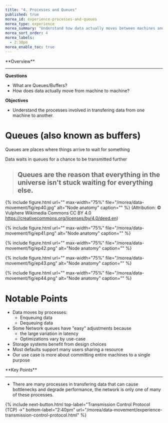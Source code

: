 ```yaml
---
title: "4. Processes and Queues"
published: true
morea_id: experience-processes-and-queues
morea_type: experience
morea_summary: "Understand how data actually moves between machines and explain queues and buffers."
morea_sort_order: 4
morea_labels:
  - 2:30pm
morea_enable_toc: true
---
```

<div class="alert alert-success mt-3" role="alert" markdown="1">
<i class="fa-solid fa-globe fa-xl"></i> **Overview**
<hr/>
 
**Questions**
* What are Queues/Buffers?
* How does data actually move from machine to machine?

**Objectives**
* Understand the processes involved in transfering data from one machine to another.  


</div>

# Queues (also known as buffers)

Queues are places where things arrive to wait for something

Data waits in queues for a chance to be transmitted further

> ## Queues are the reason that everything in the universe isn't stuck waiting for everything else.

{% include figure.html url="" max-width="75%" file="/morea/data-movement/fig/ep40.jpg" alt="Node anatomy" caption="" %}
(Attribution: © Vulphere Wikimedia Commons CC BY 4.0 https://creativecommons.org/licenses/by/4.0/deed.en)

{% include figure.html url="" max-width="75%" file="/morea/data-movement/fig/ep41.png" alt="Node anatomy" caption="" %}

{% include figure.html url="" max-width="75%" file="/morea/data-movement/fig/ep42.png" alt="Node anatomy" caption="" %}

{% include figure.html url="" max-width="75%" file="/morea/data-movement/fig/ep43.png" alt="Node anatomy" caption="" %}

{% include figure.html url="" max-width="75%" file="/morea/data-movement/fig/ep44.png" alt="Node anatomy" caption="" %}


# Notable Points

* Data moves by processes:
  * Enqueuing data
  * Dequeuing data
* Some Network queues have "easy" adjustments because
  * the large variation in latency
  * Optimizations vary by use-case
* Storage systems benefit from design choices
* Most defaults support many users sharing a resource
* Our use case is more about committing entire machines to a single purpose

<div class="alert alert-success mt-3" role="alert" markdown="1">
<i class="fa-solid fa-globe fa-xl"></i> **Key Points**
<hr/>

  * There are many processes in transfering data that can cause bottlenecks and degrade performance, the network is only one of many of these processes. 
</div>

{% include next-button.html
  top-label="Transmission Control Protocol (TCP) ->"
  bottom-label="2:40pm"
  url="/morea/data-movement/experience-transmission-control-protocol.html" %}